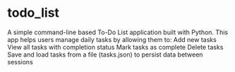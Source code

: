 # todo_list
A simple command-line based To-Do List application built with Python. This app helps users manage daily tasks by allowing them to:  Add new tasks  View all tasks with completion status  Mark tasks as complete  Delete tasks  Save and load tasks from a file (tasks.json) to persist data between sessions
